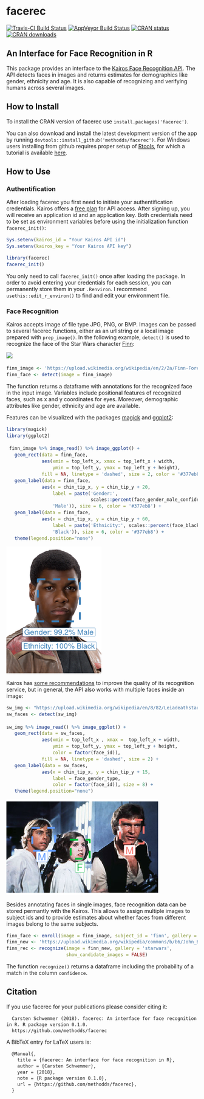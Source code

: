 
<!-- README.md is generated from README.Rmd. Please edit that file -->

# facerec

[![Travis-CI Build
Status](https://travis-ci.org/methodds/facerec.svg?branch=master)](https://travis-ci.org/methodds/facerec)
[![AppVeyor Build
Status](https://ci.appveyor.com/api/projects/status/github/methodds/facerec?branch=master&svg=true)](https://ci.appveyor.com/project/methodds/facerec)
[![CRAN
status](https://www.r-pkg.org/badges/version/facerec)](https://cran.r-project.org/package=facerec)
[![CRAN
downloads](https://cranlogs.r-pkg.org/badges/grand-total/facerec)](https://cran.rstudio.com/web/packages/facerec/index.html)

## An Interface for Face Recognition in R

This package provides an interface to the [Kairos Face Recognition
API](https://www.kairos.com/docs/api/). The API detects faces in images
and returns estimates for demographics like gender, ethnicity and age.
It is also capable of recognizing and verifying humans across several
images.

## How to Install

To install the CRAN version of facerec use
`install.packages('facerec')`.

You can also download and install the latest development version of the
app by running `devtools::install_github('methodds/facerec')`. For
Windows users installing from github requires proper setup of
[Rtools](https://cran.r-project.org/bin/windows/Rtools/), for which a
tutorial is available
[here](https://github.com/stan-dev/rstan/wiki/Install-Rtools-for-Windows).

## How to Use

### Authentification

After loading facerec you first need to initiate your authentification
credentials. Kairos offers a [free plan](https://www.kairos.com/pricing)
for API access. After signing up, you will receive an application id and
an application key. Both credentials need to be set as environment
variables before using the initialization function `facerec_init()`:

``` r
Sys.setenv(kairos_id = "Your Kairos API id")
Sys.setenv(kairos_key = "Your Kairos API key")
```

``` r
library(facerec)
facerec_init()
```

You only need to call `facerec_init()` once after loading the package.
In order to avoid entering your credentials for each session, you can
permanently store them in your `.Renviron`. I recommend
`usethis::edit_r_environ()` to find and edit your environment file.

### Face Recognition

Kairos accepts image of file type JPG, PNG, or BMP. Images can be passed
to several facerec functions, either as an url string or a local image
prepared with `prep_image()`. In the following example, `detect()` is
used to recognize the face of the Star Wars character
[Finn](https://en.wikipedia.org/wiki/Finn_\(Star_Wars\)):

<img src="https://upload.wikimedia.org/wikipedia/en/2/2a/Finn-Force_Awakens_%282015%29.png" width="250">

``` r
finn_image <- 'https://upload.wikimedia.org/wikipedia/en/2/2a/Finn-Force_Awakens_%282015%29.png'
finn_face <- detect(image = finn_image)
```

The function returns a dataframe with annotations for the recognized
face in the input image. Variables include positional features of
recognized faces, such as x and y coordinates for eyes. Moreover,
demographic attributes like gender, ethnicity and age are available.

Features can be visualized with the packages
[magick](https://cran.r-project.org/web/packages/magick/index.html) and
[ggplot2](https://cran.r-project.org/web/packages/ggplot2/index.html):

``` r
library(magick)
library(ggplot2)

 finn_image %>% image_read() %>% image_ggplot() + 
   geom_rect(data = finn_face, 
             aes(xmin = top_left_x, xmax = top_left_x + width, 
                 ymin = top_left_y, ymax = top_left_y + height),
             fill = NA, linetype = 'dashed', size = 2, color = '#377eb8') +
   geom_label(data = finn_face,
             aes(x = chin_tip_x, y = chin_tip_y + 20, 
                 label = paste('Gender:', 
                               scales::percent(face_gender_male_confidence),
                 'Male')), size = 6, color = '#377eb8') +
   geom_label(data = finn_face,
             aes(x = chin_tip_x, y = chin_tip_y + 60, 
                 label = paste('Ethnicity:', scales::percent(face_black),
                 'Black')), size = 6, color = '#377eb8') +
   theme(legend.position="none")
```

<img src="man/figures/finn_facerec.png" width="250">

Kairos has [some
recommendations](https://www.kairos.com/docs/api/best-practices) to
improve the quality of its recognition service, but in general, the API
also works with multiple faces inside an
image:

``` r
sw_img <- "https://upload.wikimedia.org/wikipedia/en/8/82/Leiadeathstar.jpg"
sw_faces <- detect(sw_img)

sw_img %>% image_read() %>% image_ggplot() + 
   geom_rect(data = sw_faces, 
             aes(xmin = top_left_x , xmax =  top_left_x + width, 
                 ymin = top_left_y, ymax = top_left_y + height, 
                 color = factor(face_id)),
             fill = NA, linetype = 'dashed', size = 2) +
   geom_label(data = sw_faces,
             aes(x = chin_tip_x, y = chin_tip_y + 15, 
                 label = face_gender_type,
                 color = factor(face_id)), size = 8) +
   theme(legend.position="none")
```

<img src="man/figures/sw_facerec.png" width="400">

Besides annotating faces in single images, face recognition data can be
stored permantly with the Kairos. This allows to assign multiple images
to subject ids and to provide estimates about whether faces from
different images belong to the same
subjects.

``` r
finn_face <- enroll(image = finn_image, subject_id = 'finn', gallery = 'starwars')
finn_new <- 'https://upload.wikimedia.org/wikipedia/commons/b/b6/John_Boyega_by_Gage_Skidmore.jpg'
finn_rec <- recognize(image = finn_new, gallery = 'starwars',
                      show_candidate_images = FALSE)
```

The function `recognize()` returns a dataframe including the probability
of a match in the column `confidence`.

## Citation

If you use facerec for your publications please consider citing
it:

``` 
  Carsten Schwemmer (2018). facerec: An interface for face recognition in R. R package version 0.1.0.
  https://github.com/methodds/facerec
```

A BibTeX entry for LaTeX users is:

``` 
  @Manual{,
    title = {facerec: An interface for face recognition in R},
    author = {Carsten Schwemmer},
    year = {2018},
    note = {R package version 0.1.0},
    url = {https://github.com/methodds/facerec},
  }
```
